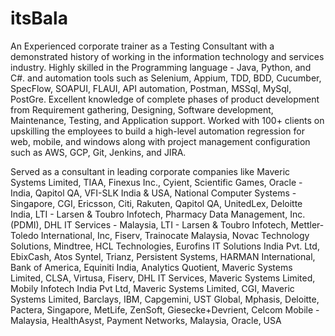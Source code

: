 # itsBala

An Experienced corporate trainer as a Testing Consultant with a demonstrated history of working in the information technology and services industry. Highly skilled in the Programming language - Java, Python, and C#. and automation tools such as Selenium, Appium, TDD, BDD, Cucumber, SpecFlow, SOAPUI, FLAUI, API automation, Postman, MSSql, MySql, PostGre. Excellent knowledge of complete phases of product development from Requirement gathering, Designing, Software development, Maintenance, Testing, and Application support. Worked with 100+ clients on upskilling the employees to build a high-level automation regression for web, mobile, and windows along with project management configuration such as AWS, GCP, Git, Jenkins, and JIRA. 


Served as a consultant in leading corporate companies like Maveric Systems Limited, TIAA, Finexus Inc., Cyient, Scientific Games, Oracle - India, Qapitol QA, VFI-SLK India & USA, National Computer Systems - Singapore, CGI, Ericsson, Citi, Rakuten, Qapitol QA, UnitedLex, Deloitte India, LTI - Larsen & Toubro Infotech, Pharmacy Data Management, Inc. (PDMI), DHL IT Services - Malaysia, LTI - Larsen & Toubro Infotech, Mettler-Toledo International, Inc, Fiserv, Trainocate Malaysia, Novac Technology Solutions, Mindtree, HCL Technologies, Eurofins IT Solutions India Pvt. Ltd, EbixCash, Atos Syntel, Trianz, Persistent Systems, HARMAN International, Bank of America, Equiniti India, Analytics Quotient, Maveric Systems Limited, CLSA, Virtusa, Fiserv, DHL IT Services, Maveric Systems Limited, Mobily Infotech India Pvt Ltd, Maveric Systems Limited, CGI, Maveric Systems Limited, Barclays, IBM, Capgemini, UST Global, Mphasis, Deloitte, Pactera, Singapore, MetLife, ZenSoft, Giesecke+Devrient, Celcom Mobile - Malaysia, HealthAsyst, Payment Networks, Malaysia, Oracle, USA
